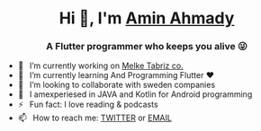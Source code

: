 <h1 align="center"> Hi 👋, I'm <a href="https://aminahmadydeveloper.github.io/">Amin Ahmady</a></h1>
<h3 align="center">A Flutter programmer who keeps you alive 😜</h3>


- 🔭 &ensp;I’m currently working on <a href="https://melketabriz.ir/">Melke Tabriz co.</a>
- 🌱 &ensp;I’m currently learning And Programming Flutter ❤️
- 👯 &ensp;I’m looking to collaborate with sweden companies
- 🗿 &ensp;I amexperiesed in JAVA and Kotlin for Android programming
- ⚡ &ensp;Fun fact: I love reading & podcasts
- 📫 &ensp;How to reach me: <a href="https://twitter.com/AminAhmadydev">TWITTER</a> or <a href="mailto:aminahmadydeveloper@gmail.com">EMAIL</a>

